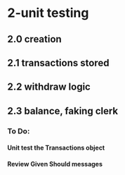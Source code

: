 # 2-unit testing

## 2.0 creation

## 2.1 transactions stored

## 2.2 withdraw logic

## 2.3 balance, faking clerk

### To Do:

#### Unit test the Transactions object

#### Review Given Should messages
